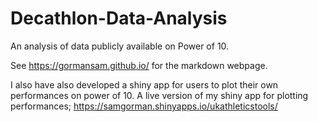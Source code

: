 # Decathlon-Data-Analysis
An analysis of data publicly available on Power of 10.

See https://gormansam.github.io/ for the markdown webpage.

I also have also developed a shiny app for users to plot their own performances on power of 10.
A live version of my shiny app for plotting performances; https://samgorman.shinyapps.io/ukathleticstools/

